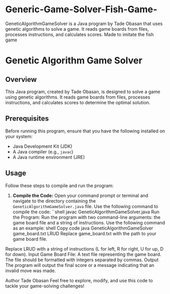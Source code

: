 # Generic-Game-Solver-Fish-Game-
GeneticAlgorithmGameSolver is a Java program by Tade Obasan that uses genetic algorithms to solve a game. It reads game boards from files, processes instructions, and calculates scores. Made to imitate the fish game
# Genetic Algorithm Game Solver

## Overview
This Java program, created by Tade Obasan, is designed to solve a game using genetic algorithms. It reads game boards from files, processes instructions, and calculates scores to determine the optimal solution.

## Prerequisites
Before running this program, ensure that you have the following installed on your system:
- Java Development Kit (JDK)
- A Java compiler (e.g., `javac`)
- A Java runtime environment (JRE)

## Usage
Follow these steps to compile and run the program:

1. **Compile the Code:**
   Open your command prompt or terminal and navigate to the directory containing the `GeneticAlgorithmGameSolver.java` file. Use the following command to compile the code:
   ``shell
   javac GeneticAlgorithmGameSolver.java
Run the Program:
Run the program with two command-line arguments: the game board file and a string of instructions. Use the following command as an example:
shell
Copy code
java GeneticAlgorithmGameSolver game_board.txt LRUD
Replace game_board.txt with the path to your game board file.

Replace LRUD with a string of instructions (L for left, R for right, U for up, D for down).
Input
Game Board File: A text file representing the game board. The file should be formatted with integers separated by commas.
Output
The program will output the final score or a message indicating that an invalid move was made.

Author
Tade Obasan
Feel free to explore, modify, and use this code to tackle your game-solving challenges!
